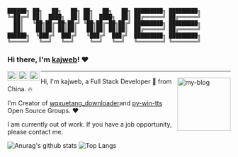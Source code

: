 ```text
██████╗ ██╗   ██╗   ██╗ ██╗   ██╗   ██╗ █████████╗ █████████╗
╚═██╔═╝ ██║  ████╗  ██║ ██║  ████╗  ██║ ██╔══════╝ ██╔══════╝
  ██║   ╚██╗██╔═██╗██╔╝ ╚██╗██╔═██╗██╔╝ █████████╗ █████████╗
  ██║    ██║██║ ██║██║   ██║██║ ██║██║  ██╔══════╝ ██╔══════╝
██████╗  ╚███╔╝  ███╔╝   ╚███╔╝  ███╔╝  █████████╗ █████████╗
╚═════╝   ╚══╝   ╚══╝     ╚══╝   ╚══╝   ╚════════╝ ╚════════╝
```



### Hi there, I'm [kajweb](https://iwwee.com)! ❤️ 

<a href="mailto:kajweb.me@gmail.com">
  <img align="left" alt="kajweb's Gmail" width="22px" src="https://cdn.jsdelivr.net/npm/simple-icons@v3/icons/gmail.svg" />
</a><a href="http://wpa.qq.com/msgrd?v=3&uin=962324338&site=qq&menu=yes">
  <img align="left" alt="kajweb's QQ" width="22px" src="https://cdn.jsdelivr.net/npm/simple-icons@v3/icons/tencentqq.svg" />
</a><a href="https://i.loli.net/2020/09/10/mv9n87rJheL4Cjd.png">
  <img align="left" alt="kajweb's Wechat" width="22px" src="https://cdn.jsdelivr.net/npm/simple-icons@v3/icons/wechat.svg" /></a>

---

<a href="https://iwwee.com">  <img align="right" width="120" height="120" alt="my-blog" src="https://avatars2.githubusercontent.com/u/2993320?s=460&u=0f05c58a9b4519183ed48bde006a54430a6b2252&v=4" /></a>

Hi, I'm kajweb, a Full Stack Developer 🚀 from China. 🔥 

I'm Creator of [wqxuetang_downloader](https://github.com/kajweb/wqxuetang_downloader)and [py-win-tts](https://github.com/kajweb/py-win-tts) Open Source Groups. ❤️ 



I am currently out of work. If you have a job opportunity, please contact me.



![Anurag's github stats](https://github-readme-stats.vercel.app/api?username=kajweb&show_icons=true&include_all_commits=true&theme=chartreuse-dark)
![Top Langs](https://github-readme-stats.vercel.app/api/top-langs/?username=kajweb&layout=compact&theme=chartreuse-dark)







